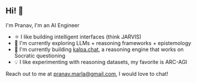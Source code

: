 ## Hi! 👋

I'm Pranav, I'm an AI Engineer

- ⚛️ I like building intelligent interfaces (think JARVIS)
- 🔭 I'm currently exploring LLMs + reasoning frameworks + epistemology 
- 🌱 I'm currently building [kalpa.chat](https://kalpa.chat), a reasoning engine that works on Socratic questioning
- 💡 I like experimenting with reasoning datasets, my favorite is ARC-AGI


 
Reach out to me at pranav.marla@gmail.com, I would love to chat!
  

<!--
**marlaman/marlaman** is a ✨ _special_ ✨ repository because its `README.md` (this file) appears on your GitHub profile.

Here are some ideas to get you started:

- 🔭 I’m currently working on ...
- 🌱 I’m currently learning ...
- 👯 I’m looking to collaborate on ...
- 🤔 I’m looking for help with ...
- 💬 Ask me about ...
- 📫 How to reach me: ...
- 😄 Pronouns: ...
- ⚡ Fun fact: ...
-->

